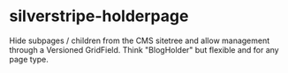 silverstripe-holderpage
=======================

Hide subpages / children from the CMS sitetree and allow management through a  Versioned GridField. Think "BlogHolder" but flexible and for any page type.  
